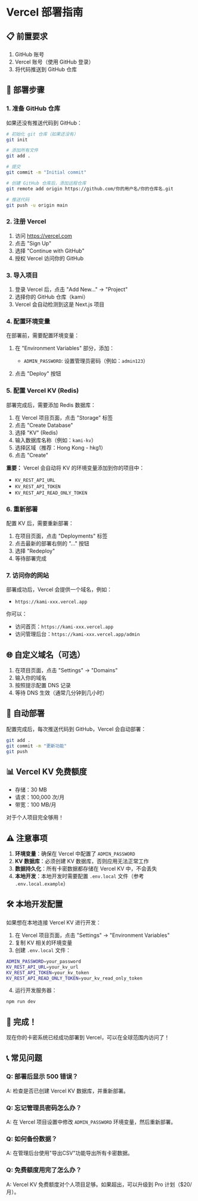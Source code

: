 # Vercel 部署指南

## 📋 前置要求

1. GitHub 账号
2. Vercel 账号（使用 GitHub 登录）
3. 将代码推送到 GitHub 仓库

## 🚀 部署步骤

### 1. 准备 GitHub 仓库

如果还没有推送代码到 GitHub：

```bash
# 初始化 git 仓库（如果还没有）
git init

# 添加所有文件
git add .

# 提交
git commit -m "Initial commit"

# 创建 GitHub 仓库后，添加远程仓库
git remote add origin https://github.com/你的用户名/你的仓库名.git

# 推送代码
git push -u origin main
```

### 2. 注册 Vercel

1. 访问 https://vercel.com
2. 点击 "Sign Up"
3. 选择 "Continue with GitHub"
4. 授权 Vercel 访问你的 GitHub

### 3. 导入项目

1. 登录 Vercel 后，点击 "Add New..." → "Project"
2. 选择你的 GitHub 仓库（kami）
3. Vercel 会自动检测到这是 Next.js 项目

### 4. 配置环境变量

在部署前，需要配置环境变量：

1. 在 "Environment Variables" 部分，添加：
   - `ADMIN_PASSWORD`: 设置管理员密码（例如：`admin123`）

2. 点击 "Deploy" 按钮

### 5. 配置 Vercel KV (Redis)

部署完成后，需要添加 Redis 数据库：

1. 在 Vercel 项目页面，点击 "Storage" 标签
2. 点击 "Create Database"
3. 选择 "KV" (Redis)
4. 输入数据库名称（例如：`kami-kv`）
5. 选择区域（推荐：Hong Kong - hkg1）
6. 点击 "Create"

**重要：** Vercel 会自动将 KV 的环境变量添加到你的项目中：
- `KV_REST_API_URL`
- `KV_REST_API_TOKEN`
- `KV_REST_API_READ_ONLY_TOKEN`

### 6. 重新部署

配置 KV 后，需要重新部署：

1. 在项目页面，点击 "Deployments" 标签
2. 点击最新的部署右侧的 "..." 按钮
3. 选择 "Redeploy"
4. 等待部署完成

### 7. 访问你的网站

部署成功后，Vercel 会提供一个域名，例如：
- `https://kami-xxx.vercel.app`

你可以：
- 访问首页：`https://kami-xxx.vercel.app`
- 访问管理后台：`https://kami-xxx.vercel.app/admin`

## 🌐 自定义域名（可选）

1. 在项目页面，点击 "Settings" → "Domains"
2. 输入你的域名
3. 按照提示配置 DNS 记录
4. 等待 DNS 生效（通常几分钟到几小时）

## 🔄 自动部署

配置完成后，每次推送代码到 GitHub，Vercel 会自动部署：

```bash
git add .
git commit -m "更新功能"
git push
```

## 📊 Vercel KV 免费额度

- 存储：30 MB
- 请求：100,000 次/月
- 带宽：100 MB/月

对于个人项目完全够用！

## ⚠️ 注意事项

1. **环境变量**：确保在 Vercel 中配置了 `ADMIN_PASSWORD`
2. **KV 数据库**：必须创建 KV 数据库，否则应用无法正常工作
3. **数据持久化**：所有卡密数据都存储在 Vercel KV 中，不会丢失
4. **本地开发**：本地开发时需要配置 `.env.local` 文件（参考 `.env.local.example`）

## 🛠️ 本地开发配置

如果想在本地连接 Vercel KV 进行开发：

1. 在 Vercel 项目页面，点击 "Settings" → "Environment Variables"
2. 复制 KV 相关的环境变量
3. 创建 `.env.local` 文件：

```bash
ADMIN_PASSWORD=your_password
KV_REST_API_URL=your_kv_url
KV_REST_API_TOKEN=your_kv_token
KV_REST_API_READ_ONLY_TOKEN=your_kv_read_only_token
```

4. 运行开发服务器：

```bash
npm run dev
```

## 🎉 完成！

现在你的卡密系统已经成功部署到 Vercel，可以在全球范围内访问了！

## 📞 常见问题

### Q: 部署后显示 500 错误？
A: 检查是否已创建 Vercel KV 数据库，并重新部署。

### Q: 忘记管理员密码怎么办？
A: 在 Vercel 项目设置中修改 `ADMIN_PASSWORD` 环境变量，然后重新部署。

### Q: 如何备份数据？
A: 在管理后台使用"导出CSV"功能导出所有卡密数据。

### Q: 免费额度用完了怎么办？
A: Vercel KV 免费额度对个人项目足够。如果超出，可以升级到 Pro 计划（$20/月）。

